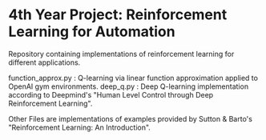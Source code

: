 # 4th Year Project: Reinforcement Learning for Automation

Repository containing implementations of reinforcement learning for different applications. 

function_approx.py : Q-learning via linear function approximation applied to OpenAI gym environments. 
deep_q.py : Deep Q-learning implementation according to Deepmind's "Human Level Control through Deep Reinforcement Learning". 

Other Files are implementations of examples provided by Sutton & Barto's "Reinforcement Learning: An Introduction".
